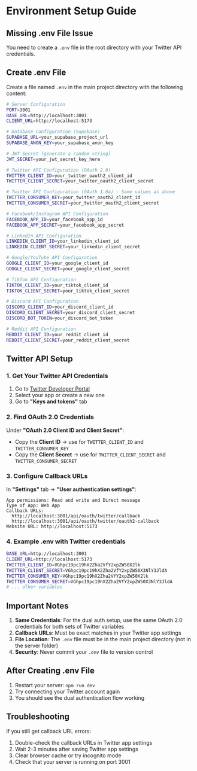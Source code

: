# Environment Setup Guide

## Missing .env File Issue

You need to create a `.env` file in the root directory with your Twitter API credentials.

## Create .env File

Create a file named `.env` in the main project directory with the following content:

```bash
# Server Configuration
PORT=3001
BASE_URL=http://localhost:3001
CLIENT_URL=http://localhost:5173

# Database Configuration (Supabase)
SUPABASE_URL=your_supabase_project_url
SUPABASE_ANON_KEY=your_supabase_anon_key

# JWT Secret (generate a random string)
JWT_SECRET=your_jwt_secret_key_here

# Twitter API Configuration (OAuth 2.0)
TWITTER_CLIENT_ID=your_twitter_oauth2_client_id
TWITTER_CLIENT_SECRET=your_twitter_oauth2_client_secret

# Twitter API Configuration (OAuth 1.0a) - Same values as above
TWITTER_CONSUMER_KEY=your_twitter_oauth2_client_id
TWITTER_CONSUMER_SECRET=your_twitter_oauth2_client_secret

# Facebook/Instagram API Configuration
FACEBOOK_APP_ID=your_facebook_app_id
FACEBOOK_APP_SECRET=your_facebook_app_secret

# LinkedIn API Configuration
LINKEDIN_CLIENT_ID=your_linkedin_client_id
LINKEDIN_CLIENT_SECRET=your_linkedin_client_secret

# Google/YouTube API Configuration
GOOGLE_CLIENT_ID=your_google_client_id
GOOGLE_CLIENT_SECRET=your_google_client_secret

# TikTok API Configuration
TIKTOK_CLIENT_ID=your_tiktok_client_id
TIKTOK_CLIENT_SECRET=your_tiktok_client_secret

# Discord API Configuration
DISCORD_CLIENT_ID=your_discord_client_id
DISCORD_CLIENT_SECRET=your_discord_client_secret
DISCORD_BOT_TOKEN=your_discord_bot_token

# Reddit API Configuration
REDDIT_CLIENT_ID=your_reddit_client_id
REDDIT_CLIENT_SECRET=your_reddit_client_secret
```

## Twitter API Setup

### 1. Get Your Twitter API Credentials

1. Go to [Twitter Developer Portal](https://developer.twitter.com/en/portal/dashboard)
2. Select your app or create a new one
3. Go to **"Keys and tokens"** tab

### 2. Find OAuth 2.0 Credentials
Under **"OAuth 2.0 Client ID and Client Secret"**:
- Copy the **Client ID** → use for `TWITTER_CLIENT_ID` and `TWITTER_CONSUMER_KEY`
- Copy the **Client Secret** → use for `TWITTER_CLIENT_SECRET` and `TWITTER_CONSUMER_SECRET`

### 3. Configure Callback URLs
In **"Settings"** tab → **"User authentication settings"**:
```
App permissions: Read and write and Direct message
Type of App: Web App
Callback URLs: 
  http://localhost:3001/api/oauth/twitter/callback
  http://localhost:3001/api/oauth/twitter/oauth2-callback
Website URL: http://localhost:5173
```

### 4. Example .env with Twitter credentials
```bash
BASE_URL=http://localhost:3001
CLIENT_URL=http://localhost:5173
TWITTER_CLIENT_ID=VGhpc19pc19hX2Zha2VfY2xpZW50X2lk
TWITTER_CLIENT_SECRET=VGhpc19pc19hX2Zha2VfY2xpZW50X3NlY3JldA
TWITTER_CONSUMER_KEY=VGhpc19pc19hX2Zha2VfY2xpZW50X2lk
TWITTER_CONSUMER_SECRET=VGhpc19pc19hX2Zha2VfY2xpZW50X3NlY3JldA
# ... other variables
```

## Important Notes

1. **Same Credentials**: For the dual auth setup, use the same OAuth 2.0 credentials for both sets of Twitter variables
2. **Callback URLs**: Must be exact matches in your Twitter app settings
3. **File Location**: The `.env` file must be in the main project directory (not in the server folder)
4. **Security**: Never commit your `.env` file to version control

## After Creating .env File

1. Restart your server: `npm run dev`
2. Try connecting your Twitter account again
3. You should see the dual authentication flow working

## Troubleshooting

If you still get callback URL errors:
1. Double-check the callback URLs in Twitter app settings
2. Wait 2-3 minutes after saving Twitter app settings
3. Clear browser cache or try incognito mode
4. Check that your server is running on port 3001 